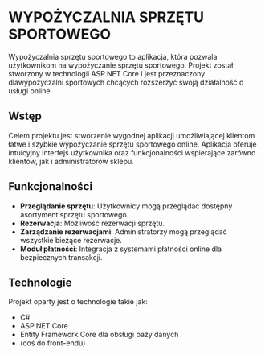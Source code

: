 # WYPOŻYCZALNIA SPRZĘTU SPORTOWEGO
Wypożyczalnia sprzętu sportowego to aplikacja, która pozwala użytkownikom na wypożyczanie sprzętu sportowego. Projekt został stworzony w technologii ASP.NET Core i jest przeznaczony dlawypożyczalni sportowych chcących rozszerzyć swoją działalność o usługi online.

## Wstęp
Celem projektu jest stworzenie wygodnej aplikacji umożliwiającej klientom łatwe i szybkie wypożyczanie sprzętu sportowego online. Aplikacja oferuje intuicyjny interfejs użytkownika oraz funkcjonalności wspierające zarówno klientów, jak i administratorów sklepu.

## Funkcjonalności
- **Przeglądanie sprzętu**: Użytkownicy mogą przeglądać dostępny asortyment sprzętu sportowego.
- **Rezerwacja**: Możliwość rezerwacji sprzętu.
- **Zarządzanie rezerwacjami**: Administratorzy mogą przeglądać wszystkie bieżące rezerwacje.
- **Moduł płatności**: Integracja z systemami płatności online dla bezpiecznych transakcji.

  
## Technologie
Projekt oparty jest o technologie takie jak: 
 - C#
 - ASP.NET Core
 - Entity Framework Core dla obsługi bazy danych
 - (coś do front-endu)

